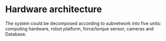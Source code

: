 # Hardware architecture
The system could be decomposed according to subnetwork into five units: computing hardware, robot platform, force/torque sensor, cameras and Database.
